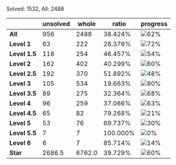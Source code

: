 Solved: 1532, All: 2488

| |unsolved|whole|ratio|progress|
|----|----|----|----|----|
|**All**| 956 | 2488 | 38.424%| ![62%](https://progress-bar.dev/62?title=All) |
|**Level 1**| 63 | 222 | 28.378%| ![72%](https://progress-bar.dev/72?title=Level+1++)|
|**Level 1.5**| 118 | 254 | 46.457%| ![54%](https://progress-bar.dev/54?title=Level+1.5)|
|**Level 2**| 162 | 402 | 40.299%| ![60%](https://progress-bar.dev/60?title=Level+2++)|
|**Level 2.5**| 192 | 370 | 51.892%| ![48%](https://progress-bar.dev/48?title=Level+2.5)|
|**Level 3**| 105 | 534 | 19.663%| ![80%](https://progress-bar.dev/80?title=Level+3++)|
|**Level 3.5**| 89 | 275 | 32.364%| ![68%](https://progress-bar.dev/68?title=Level+3.5)|
|**Level 4**| 96 | 259 | 37.066%| ![63%](https://progress-bar.dev/63?title=Level+4++)|
|**Level 4.5**| 65 | 82 | 79.268%| ![21%](https://progress-bar.dev/21?title=Level+4.5)|
|**Level 5**| 53 | 76 | 69.737%| ![30%](https://progress-bar.dev/30?title=Level+5++)|
|**Level 5.5**| 7 | 7 | 100.000%| ![0%](https://progress-bar.dev/0?title=Level+5.5)|
|**Level 6**| 6 | 7 | 85.714%| ![14%](https://progress-bar.dev/14?title=Level+6++)|
|**Star**|2686.5 | 6762.0 |39.729%| ![60%](https://progress-bar.dev/60?title=Star) |
